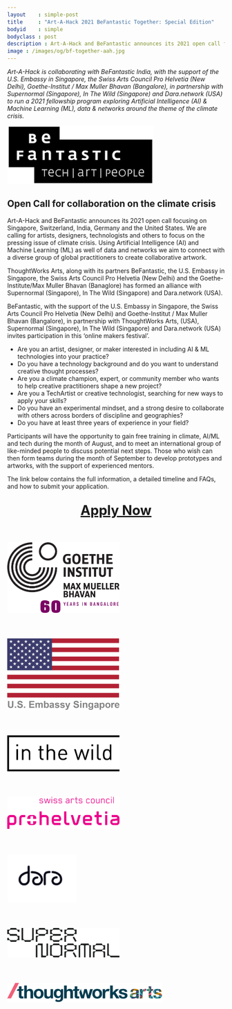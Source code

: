 ```yaml
---
layout    : simple-post
title     : "Art-A-Hack 2021 BeFantastic Together: Special Edition"
bodyid    : simple
bodyclass : post
description : Art-A-Hack and BeFantastic announces its 2021 open call focusing on Singapore, Switzerland, India, Germany and the United States. We are calling for artists, designers, technologists and others to focus on the pressing issue of climate crisis.
image : /images/og/bf-together-aah.jpg
---
```

*Art-A-Hack is collaborating with BeFantastic India, with the support of the U.S. Embassy in Singapore, the Swiss Arts Council Pro Helvetia (New Delhi), Goethe-Institut / Max Muller Bhavan (Bangalore), in partnership with Supernormal (Singapore), In The Wild (Singapore) and Dara.network (USA) to run a 2021 fellowship program exploring Artificial Intelligence (AI) & Machine Learning (ML), data & networks around the theme of the climate crisis.*

<div>
<a href="http://befantastic.in/"><img src="/images/sponsors/befantastic.png" alt="BeFantastic" /></a>
</div>

## Open Call for collaboration on the climate crisis
Art-A-Hack and BeFantastic announces its 2021 open call focusing on Singapore, Switzerland, India, Germany and the United States. We are calling for artists, designers, technologists and others to focus on the pressing issue of climate crisis. Using Artificial Intelligence (AI) and Machine Learning (ML) as well of data and networks we aim to connect with a diverse group of global practitioners to create collaborative artwork.

ThoughtWorks Arts, along with its partners BeFantastic, the U.S. Embassy in Singapore, the Swiss Arts Council Pro Helvetia (New Delhi) and the Goethe-Institute/Max Muller Bhavan (Banaglore) has formed an alliance with Supernormal (Singapore), In The Wild (Singapore) and Dara.network (USA).

BeFantastic, with the support of the U.S. Embassy in Singapore, the Swiss Arts Council Pro Helvetia (New Delhi) and Goethe-Institut / Max Muller Bhavan (Bangalore), in partnership with ThoughtWorks Arts, (USA), Supernormal (Singapore), In The Wild (Singapore) and Dara.network (USA) invites participation in this ‘online makers festival’. 

- Are you an artist, designer, or maker interested in including AI & ML technologies into your practice?
- Do you have a technology background and do you want to understand creative thought processes?  
- Are you a climate champion, expert, or community member who wants to help creative practitioners shape a new project?
- Are you a TechArtist or creative technologist, searching for new ways to apply your skills?
- Do you have an experimental mindset, and a strong desire to collaborate with others across borders of discipline and geographies?
- Do you have at least three years of experience in your field?

Participants will have the opportunity to gain free training in climate, AI/ML and tech during the month of August, and to meet an international group of like-minded people to discuss potential next steps. Those who wish can then form teams during the month of September to develop prototypes and artworks, with the support of experienced mentors.

The link below contains the full information, a detailed timeline and FAQs, and how to submit your application.

<div style="width: 100%; text-align: center; margin: 2em 0 4em 0;"><a href="https://befantastic.in/together/" style="font-size: 2.2em; font-weight: bold;">Apply Now</a></div>






<div>

<a href="https://www.goethe.de/"><img src="/images/sponsors/goethe-institut.png" alt="Goethe Institut" style="max-width: 260px; margin: 0 3em 3em 0;" /></a>

<a href="https://sg.usembassy.gov/"><img src="/images/sponsors/us-embassy-singapore.png" alt="US Embassy Singapore" style="max-width: 260px; margin: 0 3em 3em 0;" /></a>

<a href="https://www.weareinthewild.com/"><img src="/images/sponsors/in-the-wild.png" alt="In The Wild" style="max-width: 260px; margin: 0 3em 3em 0;" /></a>

<a href="https://prohelvetia.ch/"><img src="/images/sponsors/prohelvetica.png" alt="Prohelvetica" style="max-width: 260px; margin: 0 3em 3em 0;" /></a>

<a href="https://www.dara.network/"><img src="/images/sponsors/dara.png" alt="Dara Network" style="min-width: 160px; max-width: 260px; margin: 0 3em 3em 0;" /></a>

<a href="http://www.supernormal.sg"><img src="/images/sponsors/supernormal.png" style="max-width: 260px; margin: 0 3em 3em 0;" alt="Supernormal" /></a>

<a href="http://thoughtworksarts.io/"><img src="/images/sponsors/thoughtworks-arts.png" alt="ThoughtWorks Arts" style="max-width: 360px; margin: 0 3em 3em 0;" /></a>

</div>